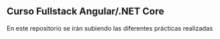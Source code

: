## Curso Fullstack Angular/.NET Core

En este repositorio se irán subiendo las diferentes prácticas realizadas
